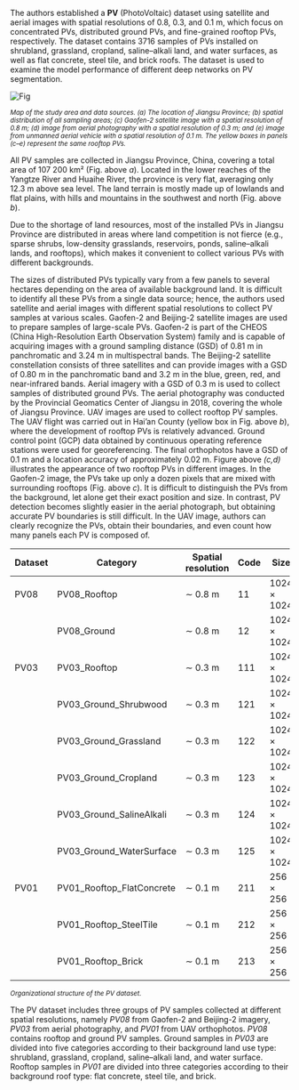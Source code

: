 The authors established a **PV** (PhotoVoltaic) dataset using satellite and aerial images with spatial resolutions of 0.8, 0.3, and 0.1 m, which focus on concentrated PVs, distributed ground PVs, and fine-grained rooftop PVs, respectively. The dataset contains 3716 samples of PVs installed on shrubland, grassland, cropland, saline–alkali land, and water surfaces, as well as flat concrete, steel tile, and brick roofs. The dataset is used to examine the model performance of different deep networks on PV segmentation.

![Fig](https://i.ibb.co/BVG6HQn/242.png)

<span style="font-size: smaller; font-style: italic;">Map of the study area and data sources. (a) The location of Jiangsu Province; (b) spatial distribution of all sampling areas; (c) Gaofen-2 satellite image with a spatial resolution of 0.8 m; (d) image from aerial photography with a spatial resolution of 0.3 m; and (e) image from unmanned aerial vehicle with a spatial resolution of 0.1 m. The yellow boxes in panels (c–e) represent the same rooftop PVs.</span>

All PV samples are collected in Jiangsu Province, China, covering a total area of 107 200 km² (Fig. above <i>a</i>). Located in the lower reaches of the Yangtze River and Huaihe River, the province is very flat, averaging only 12.3 m above sea level. The land terrain is mostly made up of lowlands and flat plains, with hills and mountains in the southwest and north (Fig. above <i>b</i>). 

Due to the shortage of land resources, most of the installed PVs in Jiangsu Province are distributed in areas where land competition is not fierce (e.g., sparse shrubs, low-density grasslands, reservoirs, ponds, saline–alkali lands, and rooftops), which makes it convenient to collect various PVs with different backgrounds.

The sizes of distributed PVs typically vary from a few panels to several hectares depending on the area of available background land. It is difficult to identify all these PVs from a single data source; hence, the authors used satellite and aerial images with different spatial resolutions to collect PV samples at various scales. Gaofen-2 and Beijing-2 satellite images are used to prepare samples of large-scale PVs. Gaofen-2 is part of the CHEOS (China High-Resolution Earth Observation System) family and is capable of acquiring images with a ground sampling distance (GSD) of 0.81 m in panchromatic and 3.24 m in multispectral bands. The Beijing-2 satellite constellation consists of three satellites and can provide images with a GSD of 0.80 m in the panchromatic band and 3.2 m in the blue, green, red, and near-infrared bands. Aerial imagery with a GSD of 0.3 m is used to collect samples of distributed ground PVs. The aerial photography was conducted by the Provincial Geomatics Center of Jiangsu in 2018, covering the whole of Jiangsu Province. UAV images are used to collect rooftop PV samples. The UAV flight was carried out in Hai’an County (yellow box in Fig. above <i>b</i>), where the development of rooftop PVs is relatively advanced. Ground control point (GCP) data obtained by continuous operating reference stations were used for georeferencing. The final orthophotos have a GSD of 0.1 m and a location accuracy of approximately 0.02 m. Figure above <i>(c,d)</i> illustrates the appearance of two rooftop PVs in different images. In the Gaofen-2 image, the PVs take up only a dozen pixels that are mixed with surrounding rooftops (Fig. above <i>c</i>). It is difficult to distinguish the PVs from the background, let alone get their exact position and size. In contrast, PV detection becomes slightly easier in the aerial photograph, but obtaining accurate PV boundaries is still difficult. In the UAV image, authors can clearly recognize the PVs, obtain their boundaries, and even count how many panels each PV is composed of.

| Dataset | Category                  | Spatial resolution | Code | Size        | No. |
|---------|---------------------------|--------------------|------|-------------|-----|
| PV08    | PV08_Rooftop              | ∼ 0.8 m            | 11   | 1024 × 1024 | 90  |
|         | PV08_Ground               | ∼ 0.8 m            | 12   | 1024 × 1024 | 673 |
| PV03    | PV03_Rooftop              | ∼ 0.3 m            | 111  | 1024 × 1024 | 236 |
|         | PV03_Ground_Shrubwood     | ∼ 0.3 m            | 121  | 1024 × 1024 | 119 |
|         | PV03_Ground_Grassland     | ∼ 0.3 m            | 122  | 1024 × 1024 | 117 |
|         | PV03_Ground_Cropland      | ∼ 0.3 m            | 123  | 1024 × 1024 | 859 |
|         | PV03_Ground_SalineAlkali  | ∼ 0.3 m            | 124  | 1024 × 1024 | 352 |
|         | PV03_Ground_WaterSurface  | ∼ 0.3 m            | 125  | 1024 × 1024 | 625 |
| PV01    | PV01_Rooftop_FlatConcrete | ∼ 0.1 m            | 211  | 256 × 256   | 413 |
|         | PV01_Rooftop_SteelTile    | ∼ 0.1 m            | 212  | 256 × 256   | 94  |
|         | PV01_Rooftop_Brick        | ∼ 0.1 m            | 213  | 256 × 256   | 138 |

<span style="font-size: smaller; font-style: italic;">Organizational structure of the PV dataset.</span>

The PV dataset includes three groups of PV samples collected at different spatial resolutions, namely <i>PV08</i> from Gaofen-2 and Beijing-2 imagery, <i>PV03</i> from aerial photography, and <i>PV01</i> from UAV orthophotos. <i>PV08</i> contains rooftop and ground PV samples. Ground samples in <i>PV03</i> are divided into five categories according to their background land use type: shrubland, grassland, cropland, saline–alkali land, and water surface. Rooftop samples in <i>PV01</i> are divided into three categories according to their background roof type: flat concrete, steel tile, and brick.
